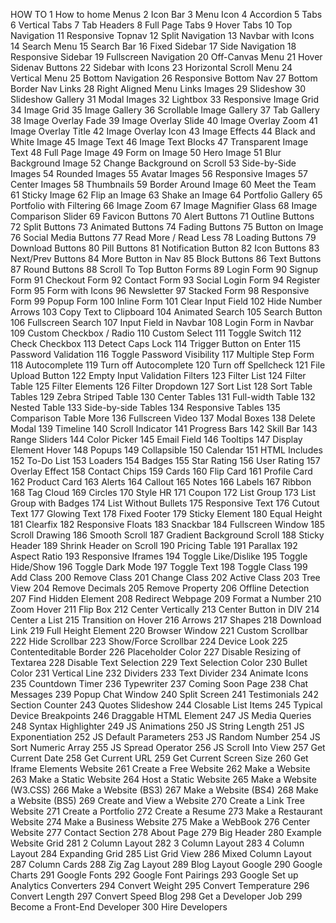 
HOW TO
1 How to home
Menus
2 Icon Bar
3 Menu Icon
4 Accordion
5 Tabs
6 Vertical Tabs
7 Tab Headers
8 Full Page Tabs
9 Hover Tabs
10 Top Navigation
11 Responsive Topnav
12 Split Navigation
13 Navbar with Icons
14 Search Menu
15 Search Bar
16 Fixed Sidebar
17 Side Navigation
18 Responsive Sidebar
19 Fullscreen Navigation
20 Off-Canvas Menu
21 Hover Sidenav Buttons
22 Sidebar with Icons
23 Horizontal Scroll Menu
24 Vertical Menu
25 Bottom Navigation
26 Responsive Bottom Nav
27 Bottom Border Nav Links
28 Right Aligned Menu Links
Images
29 Slideshow
30 Slideshow Gallery
31 Modal Images
32 Lightbox
33 Responsive Image Grid
34 Image Grid
35 Image Gallery
36 Scrollable Image Gallery
37 Tab Gallery
38 Image Overlay Fade
39 Image Overlay Slide
40 Image Overlay Zoom
41 Image Overlay Title
42 Image Overlay Icon
43 Image Effects
44 Black and White Image
45 Image Text
46 Image Text Blocks
47 Transparent Image Text
48 Full Page Image
49 Form on Image
50 Hero Image
51 Blur Background Image
52 Change Background on Scroll
53 Side-by-Side Images
54 Rounded Images
55 Avatar Images
56 Responsive Images
57 Center Images
58 Thumbnails
59 Border Around Image
60 Meet the Team
61 Sticky Image
62 Flip an Image
63 Shake an Image
64 Portfolio Gallery
65 Portfolio with Filtering
66 Image Zoom
67 Image Magnifier Glass
68 Image Comparison Slider
69 Favicon
Buttons
70 Alert Buttons
71 Outline Buttons
72 Split Buttons
73 Animated Buttons
74 Fading Buttons
75 Button on Image
76 Social Media Buttons
77 Read More / Read Less
78 Loading Buttons
79 Download Buttons
80 Pill Buttons
81 Notification Button
82 Icon Buttons
83 Next/Prev Buttons
84 More Button in Nav
85 Block Buttons
86 Text Buttons
87 Round Buttons
88 Scroll To Top Button
Forms
89 Login Form
90 Signup Form
91 Checkout Form
92 Contact Form
93 Social Login Form
94 Register Form
95 Form with Icons
96 Newsletter
97 Stacked Form
98 Responsive Form
99 Popup Form
100 Inline Form
101 Clear Input Field
102 Hide Number Arrows
103 Copy Text to Clipboard
104 Animated Search
105 Search Button
106 Fullscreen Search
107 Input Field in Navbar
108 Login Form in Navbar
109 Custom Checkbox / Radio
110 Custom Select
111 Toggle Switch
112 Check Checkbox
113 Detect Caps Lock
114 Trigger Button on Enter
115 Password Validation
116 Toggle Password Visibility
117 Multiple Step Form
118 Autocomplete
119 Turn off Autocomplete
120 Turn off Spellcheck
121 File Upload Button
122 Empty Input Validation
Filters
123 Filter List
124 Filter Table
125 Filter Elements
126 Filter Dropdown
127 Sort List
128 Sort Table
Tables
129 Zebra Striped Table
130 Center Tables
131 Full-width Table
132 Nested Table
133 Side-by-side Tables
134 Responsive Tables
135 Comparison Table
More
136 Fullscreen Video
137 Modal Boxes
138 Delete Modal
139 Timeline
140 Scroll Indicator
141 Progress Bars
142 Skill Bar
143 Range Sliders
144 Color Picker
145 Email Field
146 Tooltips
147 Display Element Hover
148 Popups
149 Collapsible
150 Calendar
151 HTML Includes
152 To-Do List
153 Loaders
154 Badges
155 Star Rating
156 User Rating
157 Overlay Effect
158 Contact Chips
159 Cards
160 Flip Card
161 Profile Card
162 Product Card
163 Alerts
164 Callout
165 Notes
166 Labels
167 Ribbon
168 Tag Cloud
169 Circles
170 Style HR
171 Coupon
172 List Group
173 List Group with Badges
174 List Without Bullets
175 Responsive Text
176 Cutout Text
177 Glowing Text
178 Fixed Footer
179 Sticky Element
180 Equal Height
181 Clearfix
182 Responsive Floats
183 Snackbar
184 Fullscreen Window
185 Scroll Drawing
186 Smooth Scroll
187 Gradient Background Scroll
188 Sticky Header
189 Shrink Header on Scroll
190 Pricing Table
191 Parallax
192 Aspect Ratio
193 Responsive Iframes
194 Toggle Like/Dislike
195 Toggle Hide/Show
196 Toggle Dark Mode
197 Toggle Text
198 Toggle Class
199 Add Class
200 Remove Class
201 Change Class
202 Active Class
203 Tree View
204 Remove Decimals
205 Remove Property
206 Offline Detection
207 Find Hidden Element
208 Redirect Webpage
209 Format a Number
210 Zoom Hover
211 Flip Box
212 Center Vertically
213 Center Button in DIV
214 Center a List
215 Transition on Hover
216 Arrows
217 Shapes
218 Download Link
219 Full Height Element
220 Browser Window
221 Custom Scrollbar
222 Hide Scrollbar
223 Show/Force Scrollbar
224 Device Look
225 Contenteditable Border
226 Placeholder Color
227 Disable Resizing of Textarea
228 Disable Text Selection
229 Text Selection Color
230 Bullet Color
231 Vertical Line
232 Dividers
233 Text Divider
234 Animate Icons
235 Countdown Timer
236 Typewriter
237 Coming Soon Page
238 Chat Messages
239 Popup Chat Window
240 Split Screen
241 Testimonials
242 Section Counter
243 Quotes Slideshow
244 Closable List Items
245 Typical Device Breakpoints
246 Draggable HTML Element
247 JS Media Queries
248 Syntax Highlighter
249 JS Animations
250 JS String Length
251 JS Exponentiation
252 JS Default Parameters
253 JS Random Number
254 JS Sort Numeric Array
255 JS Spread Operator
256 JS Scroll Into View
257 Get Current Date
258 Get Current URL
259 Get Current Screen Size
260 Get Iframe Elements
Website
261 Create a Free Website
262 Make a Website
263 Make a Static Website
264 Host a Static Website
265 Make a Website (W3.CSS)
266 Make a Website (BS3)
267 Make a Website (BS4)
268 Make a Website (BS5)
269 Create and View a Website
270 Create a Link Tree Website
271 Create a Portfolio
272 Create a Resume
273 Make a Restaurant Website
274 Make a Business Website
275 Make a WebBook
276 Center Website
277 Contact Section
278 About Page
279 Big Header
280 Example Website
Grid
281 2 Column Layout
282 3 Column Layout
283 4 Column Layout
284 Expanding Grid
285 List Grid View
286 Mixed Column Layout
287 Column Cards
288 Zig Zag Layout
289 Blog Layout
Google
290 Google Charts
291 Google Fonts
292 Google Font Pairings
293 Google Set up Analytics
Converters
294 Convert Weight
295 Convert Temperature
296 Convert Length
297 Convert Speed
Blog
298 Get a Developer Job
299 Become a Front-End Developer
300 Hire Developers
